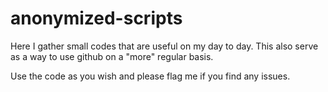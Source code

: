# anonymized-scripts

Here I gather small codes that are useful on my day to day.
This also serve as a way to use github on a "more" regular basis.

Use the code as you wish and please flag me if you find any issues. 